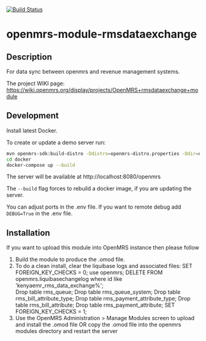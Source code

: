 [![Build Status](https://travis-ci.org/openmrs/openmrs-module-rmsdataexchange.svg?branch=master)](https://travis-ci.org/openmrs/openmrs-module-rmsdataexchange)

# openmrs-module-rmsdataexchange

Description
-----------
For data sync between openmrs and revenue management systems.

The project WIKI page:
https://wiki.openmrs.org/display/projects/OpenMRS+rmsdataexchange+module

Development
-----------
Install latest Docker.

To create or update a demo server run:
```bash
mvn openmrs-sdk:build-distro -Ddistro=openmrs-distro.properties -Ddir=docker
cd docker
docker-compose up --build
```
The server will be available at http://localhost:8080/openmrs

The `--build` flag forces to rebuild a docker image, if you are updating the server.

You can adjust ports in the .env file.
If you want to remote debug add `DEBUG=True` in the .env file.

Installation 
------------
If you want to upload this module into OpenMRS instance then please follow
1. Build the module to produce the .omod file.
2. To do a clean install, clear the liquibase logs and associated files:
    SET FOREIGN_KEY_CHECKS = 0;
    use openmrs;
    DELETE FROM openmrs.liquibasechangelog where id like 'kenyaemr_rms_data_exchange%';           
    Drop table rms_queue;
    Drop table rms_queue_system;
    Drop table rms_bill_attribute_type;
    Drop table rms_payment_attribute_type;
    Drop table rms_bill_attribute;
    Drop table rms_payment_attribute;
    SET FOREIGN_KEY_CHECKS = 1;
3. Use the OpenMRS Administration > Manage Modules screen to upload and install the .omod file
    OR
    copy the .omod file into the openmrs modules directory and restart the server
